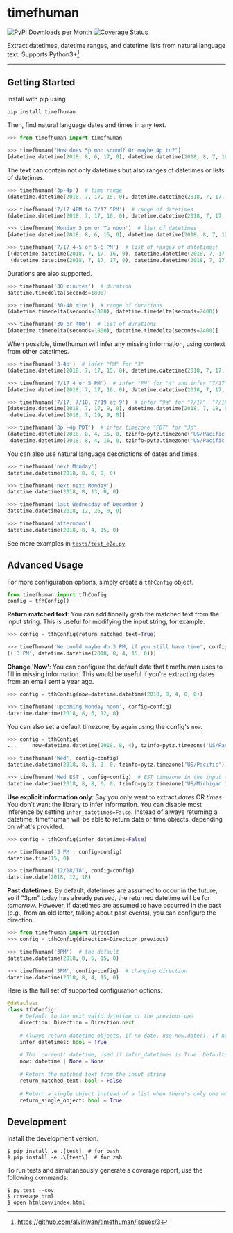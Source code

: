# timefhuman

[![PyPi Downloads per Month](https://img.shields.io/pypi/dm/timefhuman.svg)](https://pypi.python.org/pypi/timefhuman/)
[![Coverage Status](https://coveralls.io/repos/github/alvinwan/timefhuman/badge.svg?branch=master)](https://coveralls.io/github/alvinwan/timefhuman?branch=master)

Extract datetimes, datetime ranges, and datetime lists from natural language text. Supports Python3+[^1]

[^1]: https://github.com/alvinwan/timefhuman/issues/3

----

## Getting Started

Install with pip using

```python
pip install timefhuman
```

Then, find natural language dates and times in any text.

```python
>>> from timefhuman import timefhuman

>>> timefhuman("How does 5p mon sound? Or maybe 4p tu?")
[datetime.datetime(2018, 8, 6, 17, 0), datetime.datetime(2018, 8, 7, 16, 0)]
```

The text can contain not only datetimes but also ranges of datetimes or lists of datetimes.

```python
>>> timefhuman('3p-4p')  # time range
(datetime.datetime(2018, 7, 17, 15, 0), datetime.datetime(2018, 7, 17, 16, 0))

>>> timefhuman('7/17 4PM to 7/17 5PM')  # range of datetimes
(datetime.datetime(2018, 7, 17, 16, 0), datetime.datetime(2018, 7, 17, 17, 0))

>>> timefhuman('Monday 3 pm or Tu noon')  # list of datetimes
[datetime.datetime(2018, 8, 6, 15, 0), datetime.datetime(2018, 8, 7, 12, 0)]

>>> timefhuman('7/17 4-5 or 5-6 PM')  # list of ranges of datetimes!
[(datetime.datetime(2018, 7, 17, 16, 0), datetime.datetime(2018, 7, 17, 17, 0)),
 (datetime.datetime(2018, 7, 17, 17, 0), datetime.datetime(2018, 7, 17, 18, 0))]
```

Durations are also supported.

```python
>>> timefhuman('30 minutes')  # duration
datetime.timedelta(seconds=1800)

>>> timefhuman('30-40 mins')  # range of durations
(datetime.timedelta(seconds=1800), datetime.timedelta(seconds=2400))

>>> timefhuman('30 or 40m')  # list of durations
[datetime.timedelta(seconds=1800), datetime.timedelta(seconds=2400)]
```

When possible, timefhuman will infer any missing information, using context from other datetimes.

```python
>>> timefhuman('3-4p')  # infer "PM" for "3"
(datetime.datetime(2018, 7, 17, 15, 0), datetime.datetime(2018, 7, 17, 16, 0))

>>> timefhuman('7/17 4 or 5 PM')  # infer "PM" for "4" and infer "7/17" for "5 PM"
[datetime.datetime(2018, 7, 17, 16, 0), datetime.datetime(2018, 7, 17, 17, 0)]

>>> timefhuman('7/17, 7/18, 7/19 at 9')  # infer "9a" for "7/17", "7/18"
[datetime.datetime(2018, 7, 17, 9, 0), datetime.datetime(2018, 7, 18, 9, 0),
 datetime.datetime(2018, 7, 19, 9, 0)]

>>> timefhuman('3p -4p PDT')  # infer timezone "PDT" for "3p"
(datetime.datetime(2018, 8, 4, 15, 0, tzinfo=pytz.timezone('US/Pacific')),
 datetime.datetime(2018, 8, 4, 16, 0, tzinfo=pytz.timezone('US/Pacific')))
```

You can also use natural language descriptions of dates and times.

```python
>>> timefhuman('next Monday')
datetime.datetime(2018, 8, 6, 0, 0)

>>> timefhuman('next next Monday')
datetime.datetime(2018, 8, 13, 0, 0)

>>> timefhuman('last Wednesday of December')
datetime.datetime(2018, 12, 26, 0, 0)

>>> timefhuman('afternoon')
datetime.datetime(2018, 8, 4, 15, 0)
```

See more examples in [`tests/test_e2e.py`](tests/test_e2e.py).

## Advanced Usage

For more configuration options, simply create a `tfhConfig` object.

```python
from timefhuman import tfhConfig
config = tfhConfig()
```

**Return matched text**: You can additionally grab the matched text from the input string. This is useful for modifying the input string, for example.

```python
>>> config = tfhConfig(return_matched_text=True)

>>> timefhuman('We could maybe do 3 PM, if you still have time', config=config)
[('3 PM', datetime.datetime(2018, 8, 4, 15, 0))]
```

**Change 'Now'**: You can configure the default date that timefhuman uses to fill in missing information. This would be useful if you're extracting dates from an email sent a year ago.

```python
>>> config = tfhConfig(now=datetime.datetime(2018, 8, 4, 0, 0))

>>> timefhuman('upcoming Monday noon', config=config)
datetime.datetime(2018, 8, 6, 12, 0)
```

You can also set a default timezone, by again using the config's `now`.

```python
>>> config = tfhConfig(
...     now=datetime.datetime(2018, 8, 4), tzinfo=pytz.timezone('US/Pacific'))

>>> timefhuman('Wed', config=config)
datetime.datetime(2018, 8, 8, 0, 0, tzinfo=pytz.timezone('US/Pacific'))

>>> timefhuman('Wed EST', config=config)  # EST timezone in the input takes precedence
datetime.datetime(2018, 8, 8, 0, 0, tzinfo=pytz.timezone('US/Michigan'))
```

**Use explicit information only**: Say you only want to extract *dates* OR *times*. You don't want the library to infer information. You can disable most inference by setting `infer_datetimes=False`. Instead of always returning a datetime, timefhuman will be able to return date or time objects, depending on what's provided.

```python
>>> config = tfhConfig(infer_datetimes=False)

>>> timefhuman('3 PM', config=config)
datetime.time(15, 0)

>>> timefhuman('12/18/18', config=config)
datetime.date(2018, 12, 18)
```

**Past datetimes**: By default, datetimes are assumed to occur in the future, so if "3pm" today has already passed, the returned datetime will be for *tomorrow*. However, if datetimes are assumed to have occurred in the past (e.g., from an old letter, talking about past events), you can configure the direction.

```python
>>> from timefhuman import Direction
>>> config = tfhConfig(direction=Direction.previous)

>>> timefhuman('3PM')  # the default
datetime.datetime(2018, 8, 5, 15, 0)

>>> timefhuman('3PM', config=config)  # changing direction
datetime.datetime(2018, 8, 4, 15, 0)
```

Here is the full set of supported configuration options:

```python
@dataclass
class tfhConfig:
    # Default to the next valid datetime or the previous one
    direction: Direction = Direction.next
    
    # Always return datetime objects. If no date, use now.date(). If no time, use midnight.
    infer_datetimes: bool = True
    
    # The 'current' datetime, used if infer_datetimes is True. Defaults to datetime.now().
    now: datetime | None = None
    
    # Return the matched text from the input string
    return_matched_text: bool = False
    
    # Return a single object instead of a list when there's only one match
    return_single_object: bool = True
```

## Development

Install the development version.

```shell
$ pip install .e .[test]  # for bash
$ pip install -e .\[test\]  # for zsh
```

To run tests and simultaneously generate a coverage report, use the following commands:

```shell
$ py.test --cov
$ coverage html
$ open htmlcov/index.html
```
